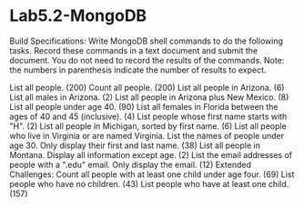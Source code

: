 # Lab5.2-MongoDB
Build Specifications:
Write MongoDB shell commands to do the following tasks. Record these commands in a text document and submit the document. You do not need to record the results of the commands.
Note: the numbers in parenthesis indicate the number of results to expect.

List all people. (200)
Count all people. (200)
List all people in Arizona. (6)
List all males in Arizona. (2)
List all people in Arizona plus New Mexico. (8)
List all people under age 40. (90)
List all females in Florida between the ages of 40 and 45 (inclusive). (4)
List people whose first name starts with "H". (2)
List all people in Michigan, sorted by first name. (6)
List all people who live in Virginia or are named Virginia.
List the names of people under age 30. Only display their first and last name. (38)
List all people in Montana. Display all information except age. (2)
List the email addresses of people with a ".edu" email. Only display the email. (12)
Extended Challenges:
Count all people with at least one child under age four. (69)
List people who have no children. (43)
List people who have at least one child. (157)
